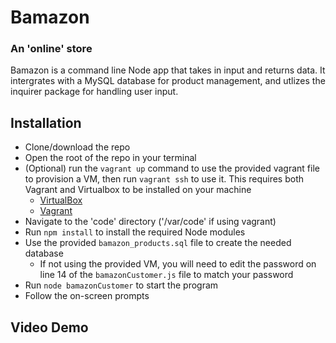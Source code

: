 # Bamazon
### An 'online' store

Bamazon is a command line Node app that takes in input and returns data. It intergrates with a MySQL database for product management, and utlizes the inquirer package for handling user input.

## Installation

- Clone/download the repo
- Open the root of the repo in your terminal
- (Optional) run the `vagrant up` command to use the provided vagrant file to provision a VM, then run `vagrant ssh` to use it. This requires both Vagrant and Virtualbox to be installed on your machine
    * [VirtualBox](https://www.virtualbox.org/wiki/Downloads)
    * [Vagrant](https://www.vagrantup.com/downloads.html)
- Navigate to the 'code' directory ('/var/code' if using vagrant)
- Run `npm install` to install the required Node modules
- Use the provided `bamazon_products.sql` file to create the needed database
    * If not using the provided VM, you will need to edit the password on line 14 of the `bamazonCustomer.js` file to match your password
- Run `node bamazonCustomer` to start the program
- Follow the on-screen prompts

## Video Demo
 
